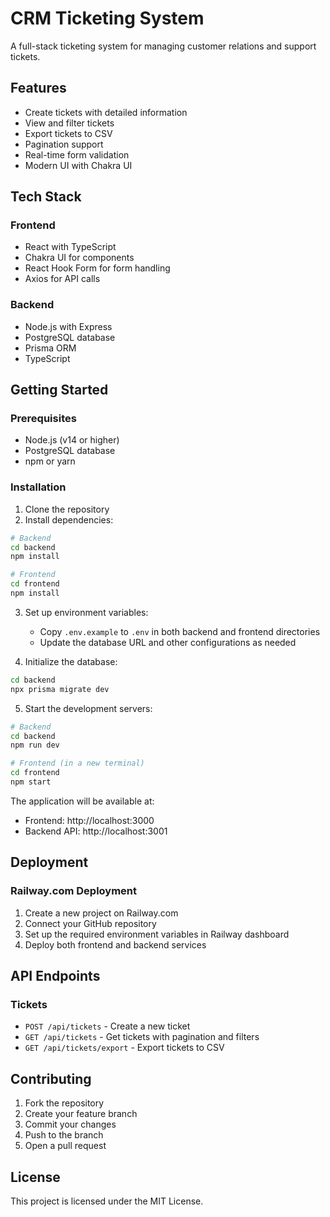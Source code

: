 # CRM Ticketing System

A full-stack ticketing system for managing customer relations and support tickets.

## Features

- Create tickets with detailed information
- View and filter tickets
- Export tickets to CSV
- Pagination support
- Real-time form validation
- Modern UI with Chakra UI

## Tech Stack

### Frontend
- React with TypeScript
- Chakra UI for components
- React Hook Form for form handling
- Axios for API calls

### Backend
- Node.js with Express
- PostgreSQL database
- Prisma ORM
- TypeScript

## Getting Started

### Prerequisites

- Node.js (v14 or higher)
- PostgreSQL database
- npm or yarn

### Installation

1. Clone the repository
2. Install dependencies:

```bash
# Backend
cd backend
npm install

# Frontend
cd frontend
npm install
```

3. Set up environment variables:
   - Copy `.env.example` to `.env` in both backend and frontend directories
   - Update the database URL and other configurations as needed

4. Initialize the database:

```bash
cd backend
npx prisma migrate dev
```

5. Start the development servers:

```bash
# Backend
cd backend
npm run dev

# Frontend (in a new terminal)
cd frontend
npm start
```

The application will be available at:
- Frontend: http://localhost:3000
- Backend API: http://localhost:3001

## Deployment

### Railway.com Deployment

1. Create a new project on Railway.com
2. Connect your GitHub repository
3. Set up the required environment variables in Railway dashboard
4. Deploy both frontend and backend services

## API Endpoints

### Tickets

- `POST /api/tickets` - Create a new ticket
- `GET /api/tickets` - Get tickets with pagination and filters
- `GET /api/tickets/export` - Export tickets to CSV

## Contributing

1. Fork the repository
2. Create your feature branch
3. Commit your changes
4. Push to the branch
5. Open a pull request

## License

This project is licensed under the MIT License.